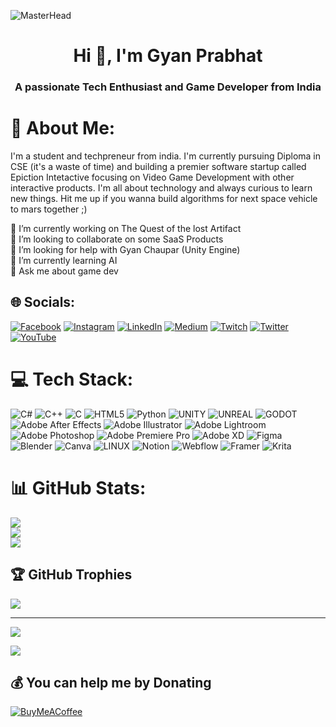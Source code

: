 ![MasterHead](https://user-images.githubusercontent.com/95478989/198955082-6e78ebb5-e1e4-49f9-8d32-6e5af3984dcd.gif)
<h1 align="center">Hi 👋, I'm Gyan Prabhat</h1>
<h3 align="center">A passionate Tech Enthusiast and Game Developer from India</h3>

# 💫 About Me:
I'm a student and techpreneur from india. I'm currently pursuing Diploma in CSE (it's a waste of time) and building a premier software startup called Epiction Intetactive focusing on Video Game Development with other interactive products. I'm all about technology and always curious to learn new things. Hit me up if you wanna build algorithms for next space vehicle to mars together ;)

🔭 I’m currently working on The Quest of the lost Artifact<br>👯 I’m looking to collaborate on some SaaS Products<br>🤝 I’m looking for help with Gyan Chaupar (Unity Engine)<br>🌱 I’m currently learning AI<br>💬 Ask me about game dev<br>


## 🌐 Socials:
[![Facebook](https://img.shields.io/badge/Facebook-%231877F2.svg?logo=Facebook&logoColor=white)](https://facebook.com/gyannco) [![Instagram](https://img.shields.io/badge/Instagram-%23E4405F.svg?logo=Instagram&logoColor=white)](https://instagram.com/gyann.co) [![LinkedIn](https://img.shields.io/badge/LinkedIn-%230077B5.svg?logo=linkedin&logoColor=white)](https://linkedin.com/in/gyanprabhat) [![Medium](https://img.shields.io/badge/Medium-12100E?logo=medium&logoColor=white)](https://medium.com/@gyann) [![Twitch](https://img.shields.io/badge/Twitch-%239146FF.svg?logo=Twitch&logoColor=white)](https://twitch.tv/gyannxo) [![Twitter](https://img.shields.io/badge/Twitter-%231DA1F2.svg?logo=Twitter&logoColor=white)](https://twitter.com/gyanprabhat_) [![YouTube](https://img.shields.io/badge/YouTube-%23FF0000.svg?logo=YouTube&logoColor=white)](https://youtube.com/@ToxicElement7) 

# 💻 Tech Stack:
![C#](https://img.shields.io/badge/c%23-%23239120.svg?style=for-the-badge&logo=c-sharp&logoColor=white) ![C++](https://img.shields.io/badge/c++-%2300599C.svg?style=for-the-badge&logo=c%2B%2B&logoColor=white) ![C](https://img.shields.io/badge/c-%2300599C.svg?style=for-the-badge&logo=c&logoColor=white) ![HTML5](https://img.shields.io/badge/html5-%23E34F26.svg?style=for-the-badge&logo=html5&logoColor=white) ![Python](https://img.shields.io/badge/python-3670A0?style=for-the-badge&logo=python&logoColor=ffdd54)    ![UNITY](https://img.shields.io/badge/Unity-%2320232a.svg?style=for-the-badge&logo=unity&logoColor=white) ![UNREAL](https://img.shields.io/badge/unreal-%2320232a.svg?style=for-the-badge&logo=unreal-engine&logoColor=white) ![GODOT](https://img.shields.io/badge/godot-3582bb.svg?style=for-the-badge&logo=godot-engine&logoColor=white) ![Adobe After Effects](https://img.shields.io/badge/Adobe%20After%20Effects-9999FF.svg?style=for-the-badge&logo=Adobe%20After%20Effects&logoColor=white) ![Adobe Illustrator](https://img.shields.io/badge/adobeillustrator-%23FF9A00.svg?style=for-the-badge&logo=adobeillustrator&logoColor=white) ![Adobe Lightroom](https://img.shields.io/badge/Adobe%20Lightroom-31A8FF.svg?style=for-the-badge&logo=Adobe%20Lightroom&logoColor=white) ![Adobe Photoshop](https://img.shields.io/badge/adobephotoshop-%2331A8FF.svg?style=for-the-badge&logo=adobephotoshop&logoColor=white) ![Adobe Premiere Pro](https://img.shields.io/badge/Adobe%20Premiere%20Pro-9999FF.svg?style=for-the-badge&logo=Adobe%20Premiere%20Pro&logoColor=white) ![Adobe XD](https://img.shields.io/badge/Adobe%20XD-470137?style=for-the-badge&logo=Adobe%20XD&logoColor=#FF61F6) 	![Figma](https://img.shields.io/badge/figma-%23F24E1E.svg?style=for-the-badge&logo=figma&logoColor=white) ![Blender](https://img.shields.io/badge/blender-%23F5792A.svg?style=for-the-badge&logo=blender&logoColor=white) ![Canva](https://img.shields.io/badge/Canva-%2300C4CC.svg?style=for-the-badge&logo=Canva&logoColor=white) ![LINUX](https://img.shields.io/badge/Linux-FCC624?style=for-the-badge&logo=linux&logoColor=black) ![Notion](https://img.shields.io/badge/Notion-%23000000.svg?style=for-the-badge&logo=notion&logoColor=white) ![Webflow](https://img.shields.io/badge/Webflow-4353FF?style=for-the-badge&logo=webflow&logoColor=white) ![Framer](https://img.shields.io/badge/Framer-black?style=for-the-badge&logo=framer&logoColor=blue)  ![Krita](https://img.shields.io/badge/Krita-203759?style=for-the-badge&logo=krita&logoColor=EEF37B)
# 📊 GitHub Stats:
![](https://github-readme-stats.vercel.app/api?username=gyanprabhat7&theme=tokyonight&hide_border=false&include_all_commits=true&count_private=true)<br/>
![](https://github-readme-streak-stats.herokuapp.com/?user=gyanprabhat7&theme=tokyonight&hide_border=false)<br/>
![](https://github-readme-stats.vercel.app/api/top-langs/?username=gyanprabhat7&theme=tokyonight&hide_border=false&include_all_commits=true&count_private=true&layout=compact)

## 🏆 GitHub Trophies
![](https://github-profile-trophy.vercel.app/?username=gyanprabhat7&theme=tokyonight&no-frame=false&no-bg=false&margin-w=4)

---
[![](https://visitcount.itsvg.in/api?id=gyanprabhat7&icon=0&color=6)](https://visitcount.itsvg.in)

[![](https://visitcount.itsvg.in/api?id=gyanprabhat7&label=Profile%20Views&color=0&icon=6&pretty=false)](https://visitcount.itsvg.in)

  ## 💰 You can help me by Donating
  [![BuyMeACoffee](https://img.shields.io/badge/Buy%20Me%20a%20Coffee-ffdd00?style=for-the-badge&logo=buy-me-a-coffee&logoColor=black)](https://buymeacoffee.com/gyann) 


  
<!-- Proudly created with GPRM ( https://gprm.itsvg.in ) -->
